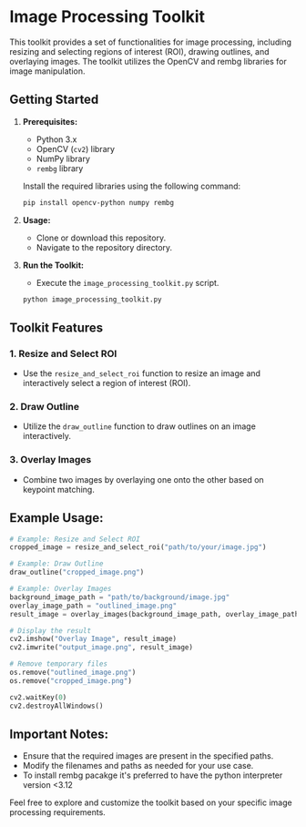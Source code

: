 # Image Processing Toolkit

This toolkit provides a set of functionalities for image processing, including resizing and selecting regions of interest (ROI), drawing outlines, and overlaying images. The toolkit utilizes the OpenCV and rembg libraries for image manipulation.

## Getting Started

1. **Prerequisites:**
   - Python 3.x
   - OpenCV (`cv2`) library
   - NumPy library
   - `rembg` library

   Install the required libraries using the following command:
   ```bash
   pip install opencv-python numpy rembg
   ```

2. **Usage:**
   - Clone or download this repository.
   - Navigate to the repository directory.

3. **Run the Toolkit:**
   - Execute the `image_processing_toolkit.py` script.
   ```bash
   python image_processing_toolkit.py
   ```

## Toolkit Features

### 1. Resize and Select ROI
   - Use the `resize_and_select_roi` function to resize an image and interactively select a region of interest (ROI).

### 2. Draw Outline
   - Utilize the `draw_outline` function to draw outlines on an image interactively.

### 3. Overlay Images
   - Combine two images by overlaying one onto the other based on keypoint matching.

## Example Usage:

```python
# Example: Resize and Select ROI
cropped_image = resize_and_select_roi("path/to/your/image.jpg")

# Example: Draw Outline
draw_outline("cropped_image.png")

# Example: Overlay Images
background_image_path = "path/to/background/image.jpg"
overlay_image_path = "outlined_image.png"
result_image = overlay_images(background_image_path, overlay_image_path)

# Display the result
cv2.imshow("Overlay Image", result_image)
cv2.imwrite("output_image.png", result_image)

# Remove temporary files
os.remove("outlined_image.png")
os.remove("cropped_image.png")

cv2.waitKey(0)
cv2.destroyAllWindows()
```

## Important Notes:
- Ensure that the required images are present in the specified paths.
- Modify the filenames and paths as needed for your use case.
- To install rembg pacakge it's preferred to have the python interpreter version <3.12

Feel free to explore and customize the toolkit based on your specific image processing requirements.
